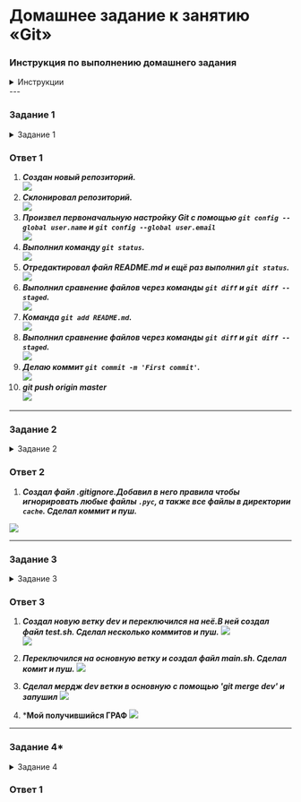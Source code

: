 # Домашнее задание к занятию «Git»

### Инструкция по выполнению домашнего задания
<details>
<summary> Инструкции </summary>
   1. Сделайте `fork` [репозитория c шаблоном решения](https://github.com/netology-code/sys-pattern-homework) к себе в GitHub и переименуйте его по названию или номеру занятия, например, https://github.com/имя-вашего-репозитория/gitlab-hw или https://github.com/имя-вашего-репозитория/8-03-hw.
   2. Выполните клонирование этого репозитория к себе на ПК с помощью команды `git clone`.
   3. Выполните домашнее задание и заполните у себя локально этот файл README.md:
      - впишите сверху название занятия, ваши фамилию и имя;
      - в каждом задании добавьте решение в требуемом виде — текст, код, скриншоты, ссылка;
      - для корректного добавления скриншотов используйте [инструкцию «Как вставить скриншот в шаблон с решением»](https://github.com/netology-code/sys-pattern-homework/blob/main/screen-instruction.md);
      - при оформлении используйте возможности языка разметки md. Коротко об этом можно посмотреть в [инструкции  по MarkDown](https://github.com/netology-code/sys-pattern-homework/blob/main/md-instruction.md).
   4. После завершения работы над домашним заданием сделайте коммит `git commit -m "comment"` и отправьте его на GitHub `git push origin`.
   5. Для проверки домашнего задания в личном кабинете прикрепите и отправьте ссылку на решение в виде md-файла в вашем GitHub.
   6. Любые вопросы по выполнению заданий задавайте в чате учебной группы или в разделе «Вопросы по заданию» в личном кабинете.
   
Желаем успехов в выполнении домашнего задания!
</details>
---

### Задание 1
<details>
<summary> Задание 1 </summary>
**Что нужно сделать:**

1. Зарегистрируйте аккаунт на [GitHub](https://github.com/).
1. Создайте  **новый отдельный публичный репозиторий**. Обязательно поставьте галочку в поле «Initialize this repository with a README».
2. Склонируйте репозиторий, используя https протокол `git clone ...`.
3. Перейдите в каталог с клоном репозитория.
1. Произведите первоначальную настройку Git, указав своё настоящее имя и email: `git config --global user.name` и `git config --global user.email johndoe@example.com`.
1. Выполните команду `git status` и запомните результат.
1. Отредактируйте файл README.md любым удобным способом, переведя файл в состояние Modified.
1. Ещё раз выполните `git status` и продолжайте проверять вывод этой команды после каждого следующего шага.
1. Посмотрите изменения в файле README.md, выполнив команды `git diff` и `git diff --staged`.
1. Переведите файл в состояние staged или, как говорят, добавьте файл в коммит, командой `git add README.md`.
1. Ещё раз выполните команды `git diff` и `git diff --staged`.
1. Теперь можно сделать коммит `git commit -m 'First commit'`.
1. Сделайте `git push origin master`.

В качестве ответа добавьте ссылку на этот коммит в ваш md-файл с решением.
</details>

### Ответ 1

1. ***Создан новый репозиторий.***    
![](https://github.com/Pomidor20/notology/blob/main/Netology/CI_CD/GIT/PIC/1.2.JPG)  
2. ***Склонировал репозиторий.***  
![](https://github.com/Pomidor20/notology/blob/main/Netology/CI_CD/GIT/PIC/1.3.JPG)   
3. ***Произвел первоначальную настройку Git с помощью `git config --global user.name` и `git config --global user.email`***    
![](https://github.com/Pomidor20/notology/blob/main/Netology/CI_CD/GIT/PIC/1.5.JPG)   
4. ***Выполнил команду `git status`.***   
![](https://github.com/Pomidor20/notology/blob/main/Netology/CI_CD/GIT/PIC/1.6.JPG)   
5. ***Отредактировал файл README.md и ещё раз выполнил `git status`.***  
![](https://github.com/Pomidor20/notology/blob/main/Netology/CI_CD/GIT/PIC/1.7.JPG)    
6. ***Выполнил сравнение файлов через  команды `git diff` и `git diff --staged`.***  
![](https://github.com/Pomidor20/notology/blob/main/Netology/CI_CD/GIT/PIC/1.9.JPG)  
7. ***Команда `git add README.md`.***  
![](https://github.com/Pomidor20/notology/blob/main/Netology/CI_CD/GIT/PIC/1.10.JPG)    
8. ***Выполнил сравнение файлов через  команды `git diff` и `git diff --staged`.***  
![](https://github.com/Pomidor20/notology/blob/main/Netology/CI_CD/GIT/PIC/1.11.JPG)   
9. ***Делаю коммит `git commit -m 'First commit'`.***  
![](https://github.com/Pomidor20/notology/blob/main/Netology/CI_CD/GIT/PIC/1.12.JPG)  
10. ***git push origin master***  
![](https://github.com/Pomidor20/notology/blob/main/Netology/CI_CD/GIT/PIC/1.13.JPG)      
---

### Задание 2
<details>
<summary> Задание 2 </summary>
**Что нужно сделать:**

1. Создайте файл .gitignore (обратите внимание на точку в начале файла) и проверьте его статус сразу после создания.
1. Добавьте файл .gitignore в следующий коммит `git add...`.
1. Напишите правила в этом файле, чтобы игнорировать любые файлы `.pyc`, а также все файлы в директории `cache`.
1. Сделайте коммит и пуш.

В качестве ответа добавьте ссылку на этот коммит в ваш md-файл с решением.
</details>

### Ответ 2

1. ***Создал файл .gitignore.Добавил в него правила чтобы игнорировать любые файлы `.pyc`, а также все файлы в директории `cache`. Сделал коммит и пуш.***

![](https://github.com/Pomidor20/notology/blob/main/Netology/CI_CD/GIT/PIC/2.1.JPG)
   
---

### Задание 3
<details>
<summary> Задание 3 </summary>
**Что нужно сделать:**

1. Создайте новую ветку dev и переключитесь на неё.
2. Создайте в ветке dev файл test.sh с произвольным содержимым.
3. Сделайте несколько коммитов и пушей  в ветку dev, имитируя активную работу над  файлом в процессе разработки.
4. Переключитесь на основную ветку.
5. Добавьте файл main.sh в основной ветке с произвольным содержимым, сделайте комит и пуш . Так имитируется продолжение общекомандной разработки в основной ветке во время разработки отдельного функционала в dev  ветке.
6. Сделайте мердж dev  ветки в основную с помощью git merge dev. Напишите осмысленное сообщение в появившееся окно комита.
7. Сделайте пуш в основной ветке.
8. Не удаляйте ветку dev.

В качестве ответа прикрепите ссылку на граф коммитов https://github.com/ваш-логин/ваш-репозиторий/network в ваш md-файл с решением.

Ваш граф комитов должен выглядеть аналогично скриншоту:   

![скрин для Git](https://github.com/netology-code/sdvps-homeworks/assets/77622076/e73589cf-7e97-40e5-ac01-d1d55376f1b9)

---
## Дополнительные задания* (со звёздочкой)

Их выполнение необязательное и не влияет на получение зачёта по домашнему заданию. Можете их решить, если хотите лучше разобраться в материале.
</details>

### Ответ 3

1. ***Создал новую ветку dev и переключился на неё.В ней создал файл test.sh. Сделал несколько коммитов и пуш.***
![](https://github.com/Pomidor20/notology/blob/main/Netology/CI_CD/GIT/PIC/3.1.JPG)      
![](https://github.com/Pomidor20/notology/blob/main/Netology/CI_CD/GIT/PIC/3.2.JPG)   

2. ***Переключился на основную ветку и создал файл main.sh. Сделал комит и пуш.***
![](https://github.com/Pomidor20/notology/blob/main/Netology/CI_CD/GIT/PIC/3.3.JPG)      

3. ***Сделал мердж dev  ветки в основную с помощью 'git merge dev' и запушил***
![](https://github.com/Pomidor20/notology/blob/main/Netology/CI_CD/GIT/PIC/3.4.JPG)   

4. ***Мой получившийся ГРАФ**
![](https://github.com/Pomidor20/notology/blob/main/Netology/CI_CD/GIT/PIC/3.5.JPG)   
---
### Задание 4*
<details>
<summary> Задание 4 </summary>
Сэмулируем конфликт. Перед выполнением изучите [документацию](https://git-scm.com/book/ru/v2/%D0%98%D0%BD%D1%81%D1%82%D1%80%D1%83%D0%BC%D0%B5%D0%BD%D1%82%D1%8B-Git-%D0%9F%D1%80%D0%BE%D0%B4%D0%B2%D0%B8%D0%BD%D1%83%D1%82%D0%BE%D0%B5-%D1%81%D0%BB%D0%B8%D1%8F%D0%BD%D0%B8%D0%B5).

**Что нужно сделать:**

1. Создайте ветку conflict и переключитесь на неё.
2. Внесите изменения в файл test.sh. 
3. Сделайте коммит и пуш.
4. Переключитесь на основную ветку.
5. Измените ту же самую строчку в файле test.sh.
6. Сделайте коммит и пуш.
7. Сделайте мердж ветки conflict в основную ветку и решите конфликт так, чтобы в результате в файле оказался код из ветки conflict.

В качестве ответа на задание прикрепите ссылку на граф коммитов https://github.com/ваш-логин/ваш-репозиторий/network в ваш md-файл с решением.
</details>

### Ответ 1
